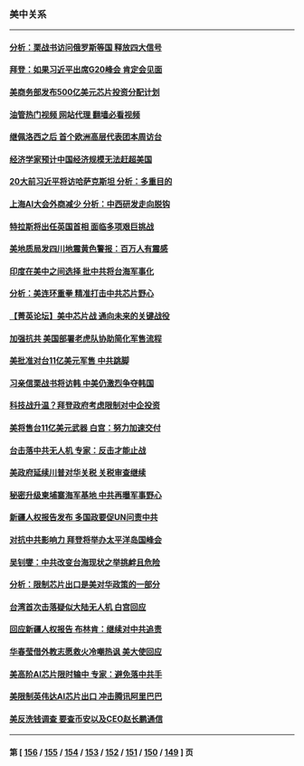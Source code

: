### 美中关系
---
#### [分析：栗战书访问俄罗斯等国 释放四大信号](../../pages/nf1412576/n13818785.md?09070845) 
#### [拜登：如果习近平出席G20峰会 肯定会见面](../../pages/nf1412576/n13818775.md?09070845) 
#### [美商务部发布500亿美元芯片投资分配计划](../../pages/nf1412576/n13818517.md?09070845) 
#### [油管热门视频 网站代理 翻墙必看视频](http://209.222.30.114:81/youtube.html?09070845)
#### [继佩洛西之后 首个欧洲高层代表团本周访台](../../pages/nf1412576/n13818598.md?09070845) 
#### [经济学家预计中国经济规模无法赶超美国](../../pages/nf1412576/n13817987.md?09070845) 
#### [20大前习近平将访哈萨克斯坦 分析：多重目的](../../pages/nf1412576/n13817976.md?09070845) 
#### [上海AI大会外商减少 分析：中西研发走向脱钩](../../pages/nf1412576/n13817869.md?09070845) 
#### [特拉斯将出任英国首相 面临多项艰巨挑战](../../pages/nf1412576/n13817670.md?09070845) 
#### [美地质局发四川地震黄色警报：百万人有震感](../../pages/nf1412576/n13817610.md?09070845) 
#### [印度在美中之间选择 批中共将台海军事化](../../pages/nf1412576/n13817426.md?09070845) 
#### [分析：美连环重拳 精准打击中共芯片野心](../../pages/nf1412576/n13817007.md?09070845) 
#### [【菁英论坛】美中芯片战 通向未来的关键战役](../../pages/nf1412576/n13817010.md?09070845) 
#### [加强抗共 美国部署老虎队协助简化军售流程](../../pages/nf1412576/n13816978.md?09070845) 
#### [美批准对台11亿美元军售 中共跳脚](../../pages/nf1412576/n13816926.md?09070845) 
#### [习亲信栗战书将访韩 中美仍激烈争夺韩国](../../pages/nf1412576/n13816954.md?09070845) 
#### [科技战升温？拜登政府考虑限制对中企投资](../../pages/nf1412576/n13816661.md?09070845) 
#### [美将售台11亿美元武器 白宫：努力加速交付](../../pages/nf1412576/n13816609.md?09070845) 
#### [台击落中共无人机 专家：反击才能止战](../../pages/nf1412576/n13816357.md?09070845) 
#### [美政府延续川普对华关税 关税审查继续](../../pages/nf1412576/n13816548.md?09070845) 
#### [秘密升级柬埔寨海军基地 中共再曝军事野心](../../pages/nf1412576/n13816464.md?09070845) 
#### [新疆人权报告发布 多国政要促UN问责中共](../../pages/nf1412576/n13816425.md?09070845) 
#### [对抗中共影响力 拜登将举办太平洋岛国峰会](../../pages/nf1412576/n13816412.md?09070845) 
#### [吴钊燮：中共改变台海现状之举挑衅且危险](../../pages/nf1412576/n13815949.md?09070845) 
#### [分析：限制芯片出口是美对华政策的一部分](../../pages/nf1412576/n13815702.md?09070845) 
#### [台湾首次击落疑似大陆无人机 白宫回应](../../pages/nf1412576/n13815711.md?09070845) 
#### [回应新疆人权报告 布林肯：继续对中共追责](../../pages/nf1412576/n13815660.md?09070845) 
#### [华春莹借外教志愿救火冷嘲热讽 美大使回应](../../pages/nf1412576/n13815600.md?09070845) 
#### [美高阶AI芯片限时输中 专家：避免落中共手](../../pages/nf1412576/n13815622.md?09070845) 
#### [美限制英伟达AI芯片出口 冲击腾讯阿里巴巴](../../pages/nf1412576/n13815585.md?09070845) 
#### [美反洗钱调查 要查币安以及CEO赵长鹏通信](../../pages/nf1412576/n13815597.md?09070845) 

---
#### 第 [ [156](./156.md?09070845) / [155](./155.md?09070845) / [154](./154.md?09070845) / [153](./153.md?09070845) / [152](./152.md?09070845) / [151](./151.md?09070845) / [150](./150.md?09070845) / [149](./149.md?09070845) ] 页
